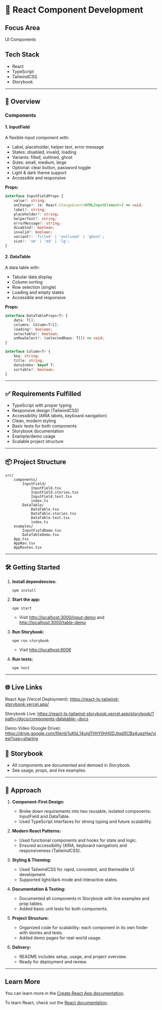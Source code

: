 # 🎨 React Component Development

## Focus Area
UI Components

## Tech Stack
- React
- TypeScript
- TailwindCSS
- Storybook

---

## 🚀 Overview

### Components

#### 1. InputField
A flexible input component with:
- Label, placeholder, helper text, error message
- States: disabled, invalid, loading
- Variants: filled, outlined, ghost
- Sizes: small, medium, large
- Optional: clear button, password toggle
- Light & dark theme support
- Accessible and responsive

**Props:**
```ts
interface InputFieldProps {
	value?: string;
	onChange?: (e: React.ChangeEvent<HTMLInputElement>) => void;
	label?: string;
	placeholder?: string;
	helperText?: string;
	errorMessage?: string;
	disabled?: boolean;
	invalid?: boolean;
	variant?: 'filled' | 'outlined' | 'ghost';
	size?: 'sm' | 'md' | 'lg';
}
```

#### 2. DataTable
A data table with:
- Tabular data display
- Column sorting
- Row selection (single)
- Loading and empty states
- Accessible and responsive

**Props:**
```ts
interface DataTableProps<T> {
	data: T[];
	columns: Column<T>[];
	loading?: boolean;
	selectable?: boolean;
	onRowSelect?: (selectedRows: T[]) => void;
}

interface Column<T> {
	key: string;
	title: string;
	dataIndex: keyof T;
	sortable?: boolean;
}
```

---

## ✅ Requirements Fulfilled
- TypeScript with proper typing
- Responsive design (TailwindCSS)
- Accessibility (ARIA labels, keyboard navigation)
- Clean, modern styling
- Basic tests for both components
- Storybook documentation
- Example/demo usage
- Scalable project structure

---

## 📦 Project Structure
```
src/
	components/
		InputField/
			InputField.tsx
			InputField.stories.tsx
			InputField.test.tsx
			index.ts
		DataTable/
			DataTable.tsx
			DataTable.stories.tsx
			DataTable.test.tsx
			index.ts
	examples/
		InputFieldDemo.tsx
		DataTableDemo.tsx
	App.tsx
	AppNav.tsx
	AppRoutes.tsx
```

---

## 🛠️ Getting Started

1. **Install dependencies:**
	 ```
	 npm install
	 ```
2. **Start the app:**
	 ```
	 npm start
	 ```
	 - Visit [http://localhost:3000/input-demo](http://localhost:3000/input-demo) and [http://localhost:3000/table-demo](http://localhost:3000/table-demo)

3. **Run Storybook:**
	 ```
	 npm run storybook
	 ```
	 - Visit [http://localhost:6006](http://localhost:6006)

4. **Run tests:**
	 ```
	 npm test
	 ```

---

## 🌐 Live Links

React App (Vercel Deployment): https://react-ts-tailwind-storybook.vercel.app/

Storybook Live: https://react-ts-tailwind-storybook.vercel.app/storybook/?path=/docs/components-datatable--docs

Demo Video (Google Drive): https://drive.google.com/file/d/1uKbL14utgTHhY0hH0DJtqdXCBs4uqzHw/view?usp=sharing


## 📘 Storybook
- All components are documented and demoed in Storybook.
- See usage, props, and live examples.

---

## 🧠 Approach

1. **Component-First Design:**
	- Broke down requirements into two reusable, isolated components: InputField and DataTable.
	- Used TypeScript interfaces for strong typing and future scalability.

2. **Modern React Patterns:**
	- Used functional components and hooks for state and logic.
	- Ensured accessibility (ARIA, keyboard navigation) and responsiveness (TailwindCSS).

3. **Styling & Theming:**
	- Used TailwindCSS for rapid, consistent, and themeable UI development.
	- Supported light/dark mode and interactive states.

4. **Documentation & Testing:**
	- Documented all components in Storybook with live examples and prop tables.
	- Added basic unit tests for both components.

5. **Project Structure:**
	- Organized code for scalability: each component in its own folder with stories and tests.
	- Added demo pages for real-world usage.

6. **Delivery:**
	- README includes setup, usage, and project overview.
	- Ready for deployment and review.

---

## Learn More

You can learn more in the [Create React App documentation](https://facebook.github.io/create-react-app/docs/getting-started).

To learn React, check out the [React documentation](https://reactjs.org/).
